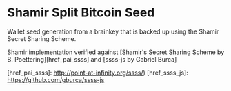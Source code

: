 # Shamir Split Bitcoin Seed

Wallet seed generation from a brainkey that is backed up using the Shamir Secret Sharing Scheme.

Shamir implementation verified against [Shamir's Secret Sharing Scheme by B. Poettering][href_pai_ssss] and [ssss-js by Gabriel Burca]

[href_pai_ssss]: http://point-at-infinity.org/ssss/)
[href_ssss_js]: https://github.com/gburca/ssss-js